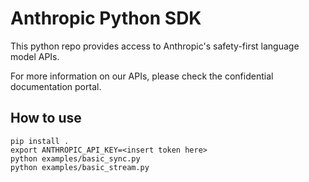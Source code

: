 # Anthropic Python SDK

This python repo provides access to Anthropic's safety-first language model APIs.

For more information on our APIs, please check the confidential documentation portal.

## How to use

```
pip install .
export ANTHROPIC_API_KEY=<insert token here>
python examples/basic_sync.py
python examples/basic_stream.py
```
